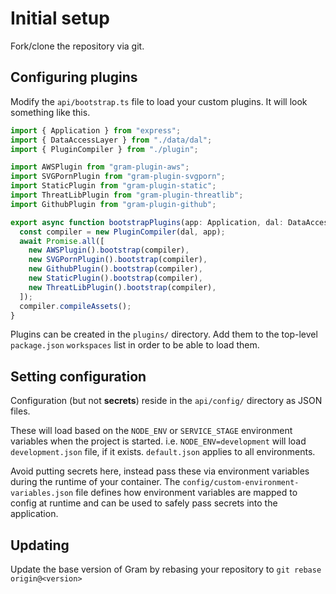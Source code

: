 # Initial setup

Fork/clone the repository via git.

## Configuring plugins

Modify the `api/bootstrap.ts` file to load your custom plugins.
It will look something like this.

```ts
import { Application } from "express";
import { DataAccessLayer } from "./data/dal";
import { PluginCompiler } from "./plugin";

import AWSPlugin from "gram-plugin-aws";
import SVGPornPlugin from "gram-plugin-svgporn";
import StaticPlugin from "gram-plugin-static";
import ThreatLibPlugin from "gram-plugin-threatlib";
import GithubPlugin from "gram-plugin-github";

export async function bootstrapPlugins(app: Application, dal: DataAccessLayer) {
  const compiler = new PluginCompiler(dal, app);
  await Promise.all([
    new AWSPlugin().bootstrap(compiler),
    new SVGPornPlugin().bootstrap(compiler),
    new GithubPlugin().bootstrap(compiler),
    new StaticPlugin().bootstrap(compiler),
    new ThreatLibPlugin().bootstrap(compiler),
  ]);
  compiler.compileAssets();
}
```

Plugins can be created in the `plugins/` directory. Add them to the top-level `package.json` `workspaces` list
in order to be able to load them.

## Setting configuration

Configuration (but not **secrets**) reside in the `api/config/` directory as JSON files.

These will load based on the `NODE_ENV` or `SERVICE_STAGE` environment variables when the project is started.
i.e. `NODE_ENV=development` will load `development.json` file, if it exists. `default.json` applies to all environments.

Avoid putting secrets here, instead pass these via environment variables during the runtime of your container.
The `config/custom-environment-variables.json` file defines how environment variables are mapped to config at runtime and can be used to safely pass secrets into the application.

## Updating

Update the base version of Gram by rebasing your repository to
`git rebase origin@<version>`
